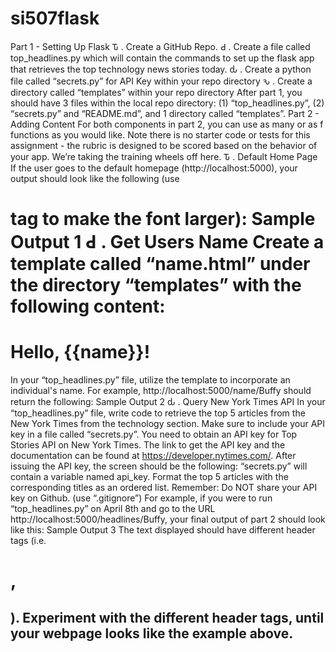 # si507flask
Part 1 - Setting Up Flask Ԏ . Create a GitHub Repo. Ԁ . Create a file called top_headlines.py which will contain the commands to set up the flask app that retrieves the top technology news stories today. ԃ . Create a python file called “secrets.py” for API Key within your repo directory ԅ . Create a directory called “templates” within your repo directory After part 1, you should have 3 files within the local repo directory: (1) “top_headlines.py”, (2) “secrets.py” and “README.md”, and 1 directory called
“templates”. Part 2 - Adding Content For both components in part 2, you can use as many or as f functions as you would like. Note there is no starter code or tests for this assignment - the rubric is designed to be scored based on the behavior of your app. We’re taking the training wheels off here. Ԏ . Default Home Page If the user goes to the default homepage (http://localhost:5000), your output should look like the following (use <h1> tag to make the font larger): Sample Output 1 Ԁ . Get Users Name Create a template called “name.html” under the directory “templates” with the following content: <h1>Hello, {{name}}!</h1>
In your “top_headlines.py” file, utilize the template to incorporate an individual's name. For example, http://localhost:5000/name/Buffy should return the following: Sample Output 2 ԃ . Query New York Times API In your “top_headlines.py” file, write code to retrieve the top 5 articles from the New York Times from the technology section. Make sure to include your API key in a file called “secrets.py”. You need to obtain an API key for Top Stories API on New York Times. The link to get the API key and the documentation can be found at https://developer.nytimes.com/. After issuing the API key, the screen should be the following:
“secrets.py” will contain a variable named api_key. Format the top 5 articles with the corresponding titles as an ordered list. Remember: Do NOT share your API key on Github. (use “.gitignore”) For example, if you were to run “top_headlines.py” on April 8th and go to the URL http://localhost:5000/headlines/Buffy, your final output of part 2 should look like this:
Sample Output 3 The text displayed should have different header tags (i.e. <h1>, <h2>). Experiment with the different header tags, until your webpage looks like the example above.
